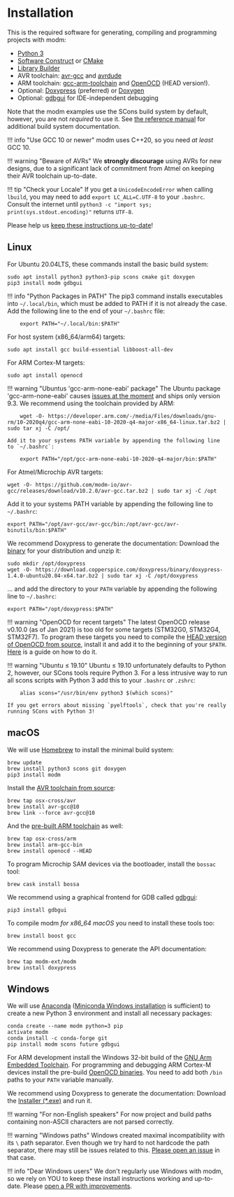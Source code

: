 # Installation

This is the required software for generating, compiling and programming projects
with modm:

- [Python 3](http://www.python.org/)
- [Software Construct][scons] or [CMake][]
- [Library Builder][lbuild]
- AVR toolchain: [avr-gcc][] and [avrdude][]
- ARM toolchain: [gcc-arm-toolchain][] and [OpenOCD][] (HEAD version!).
- Optional: [Doxypress][] (preferred) or [Doxygen][]
- Optional: [gdbgui][] for IDE-independent debugging

Note that the modm examples use the SCons build system by default, however,
you are not *required* to use it. See [the reference manual](../../reference/build-systems) for
additional build system documentation.

!!! info "Use GCC 10 or newer"
	modm uses C++20, so you need *at least* GCC 10.

!!! warning "Beware of AVRs"
	We **strongly discourage** using AVRs for new designs, due to a significant
	lack of commitment from Atmel on keeping their AVR toolchain up-to-date.

!!! tip "Check your Locale"
	If you get a `UnicodeEncodeError` when calling `lbuild`, you may need to add
	`export LC_ALL=C.UTF-8` to your `.bashrc`. Consult the internet until
	`python3 -c "import sys; print(sys.stdout.encoding)"` returns `UTF-8`.

Please help us [keep these instructions up-to-date][contribute]!


## Linux

For Ubuntu 20.04LTS, these commands install the basic build system:

	sudo apt install python3 python3-pip scons cmake git doxygen
	pip3 install modm gdbgui

!!! info "Python Packages in PATH"
	The pip3 command installs executables into `~/.local/bin`, which
	must be added to PATH if it is not already the case.
	Add the following line to the end of your `~/.bashrc` file:

		export PATH="~/.local/bin:$PATH"

For host system (x86_64/arm64) targets:

	sudo apt install gcc build-essential libboost-all-dev

For ARM Cortex-M targets:

	sudo apt install openocd

!!! warning "Ubuntus 'gcc-arm-none-eabi' package"
	The Ubuntu package 'gcc-arm-none-eabi' causes [issues at the moment](https://github.com/modm-io/modm/issues/468) and ships only version 9.3.
	We recommend using the toolchain provided by ARM:

		wget -O- https://developer.arm.com/-/media/Files/downloads/gnu-rm/10-2020q4/gcc-arm-none-eabi-10-2020-q4-major-x86_64-linux.tar.bz2 | sudo tar xj -C /opt/
	
	Add it to your systems PATH variable by appending the following line to `~/.bashrc`:

		export PATH="/opt/gcc-arm-none-eabi-10-2020-q4-major/bin:$PATH"

For Atmel/Microchip AVR targets:

	wget -O- https://github.com/modm-io/avr-gcc/releases/download/v10.2.0/avr-gcc.tar.bz2 | sudo tar xj -C /opt

Add it to your systems PATH variable by appending the following line to `~/.bashrc`:

	export PATH="/opt/avr-gcc/avr-gcc/bin:/opt/avr-gcc/avr-binutils/bin:$PATH"

We recommend Doxypress to generate the documentation:
Download the [binary][doxypress_binaries] for your distribution and unzip it:

	sudo mkdir /opt/doxypress
	wget -O- https://download.copperspice.com/doxypress/binary/doxypress-1.4.0-ubuntu20.04-x64.tar.bz2 | sudo tar xj -C /opt/doxypress

... and add the directory to your `PATH` variable by appending the following line
to `~/.bashrc`:

	export PATH="/opt/doxypress:$PATH"

!!! warning "OpenOCD for recent targets"
	The latest OpenOCD release v0.10.0 (as of Jan 2021) is too old for some targets
	(STM32G0, STM32G4, STM32F7). To program these targets you need to compile the
	[HEAD version of OpenOCD from source][openocd-source], install it and add it to
	the beginning of your `$PATH`.
	[Here](https://rleh.de/2019/10/08/openocd-stm32-stm32g4-stm32g0.html) is a guide
	on how to do it.

!!! warning "Ubuntu ≤ 19.10"
	Ubuntu ≤ 19.10 unfortunately defaults to Python 2, however, our SCons tools
	require Python 3. For a less intrusive way to run all scons scripts with
	Python 3 add this to your `.bashrc` or `.zshrc`:

		alias scons="/usr/bin/env python3 $(which scons)"

	If you get errors about missing `pyelftools`, check that you're really
	running SCons with Python 3!


## macOS

We will use [Homebrew](http://brew.sh/) to install the minimal build system:

	brew update
	brew install python3 scons git doxygen
	pip3 install modm

Install the [AVR toolchain from source](https://github.com/osx-cross/homebrew-avr):

	brew tap osx-cross/avr
	brew install avr-gcc@10
	brew link --force avr-gcc@10

And the [pre-built ARM toolchain](https://github.com/osx-cross/homebrew-arm) as
well:

	brew tap osx-cross/arm
	brew install arm-gcc-bin
	brew install openocd --HEAD

To program Microchip SAM devices via the bootloader, install the `bossac` tool:

	brew cask install bossa

We recommend using a graphical frontend for GDB called [gdbgui][]:

	pip3 install gdbgui

To compile modm *for x86_64 macOS* you need to install these tools too:

	brew install boost gcc

We recommend using Doxypress to generate the API documentation:

	brew tap modm-ext/modm
	brew install doxypress


## Windows

We will use [Anaconda][] ([Miniconda Windows installation][miniconda] is
sufficient) to create a new Python 3 environment and install all necessary
packages:

    conda create --name modm python=3 pip
    activate modm
    conda install -c conda-forge git
    pip install modm scons future gdbgui

For ARM development install the Windows 32-bit build of the [GNU Arm Embedded
Toolchain][gcc-arm-toolchain]. For programming and debugging ARM Cortex-M
devices install the pre-build [OpenOCD binaries][openocd_binaries].
You need to add both `/bin` paths to your `PATH` variable manually.

We recommend using Doxypress to generate the documentation:
Download the [Installer (*.exe)][doxypress_binaries] and run it.

!!! warning "For non-English speakers"
	For now project and build paths containing non-ASCII characters are not
	parsed correctly.

!!! warning "Windows paths"
	Windows created maximal incompatibility with its `\` path separator.
	Even though we try hard to not hardcode the path separator, there may still
	be issues related to this. [Please open an issue][newissue] in that case.

!!! info "Dear Windows users"
	We don't regularly use Windows with modm, so we rely on YOU to keep these
	install instructions working and up-to-date. Please [open a PR with
	improvements][contribute].


[contribute]: https://github.com/modm-io/modm/blob/develop/CONTRIBUTING.md
[newissue]: https://github.com/modm-io/modm/issues/new
[examples]: https://github.com/modm-io/modm/tree/develop/examples
[gcc-arm-toolchain]: https://developer.arm.com/tools-and-software/open-source-software/developer-tools/gnu-toolchain/gnu-rm
[openocd]: http://openocd.org
[openocd-source]: https://github.com/ntfreak/openocd
[avr-gcc]: https://www.nongnu.org/avr-libc
[avrdude]: https://www.nongnu.org/avrdude
[lbuild]: https://github.com/modm-io/lbuild
[scons]: https://www.scons.org
[cmake]: https://www.cmake.org
[anaconda]: https://www.anaconda.com
[miniconda]: https://docs.conda.io/en/latest/miniconda.html#windows-installers
[avr-gcc-latest]: https://github.com/modm-ext/docker-avr-gcc/releases
[openocd_binaries]: https://gnutoolchains.com/arm-eabi/openocd
[doxygen]: http://www.doxygen.nl
[doxypress]: https://www.copperspice.com/documentation-doxypress.html
[doxypress_binaries]: https://download.copperspice.com/doxypress/binary/
[gdbgui]: https://www.gdbgui.com
